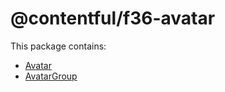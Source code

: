 # @contentful/f36-avatar

This package contains:

- [Avatar](./src/Avatar)
- [AvatarGroup](./src/AvatarGroup)
